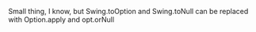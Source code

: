 Small thing, I know, but Swing.toOption and Swing.toNull can be replaced with Option.apply and opt.orNull

